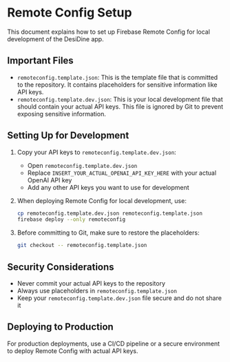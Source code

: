 # Remote Config Setup

This document explains how to set up Firebase Remote Config for local development of the DesiDine app.

## Important Files

- `remoteconfig.template.json`: This is the template file that is committed to the repository. It contains placeholders for sensitive information like API keys.
- `remoteconfig.template.dev.json`: This is your local development file that should contain your actual API keys. This file is ignored by Git to prevent exposing sensitive information.

## Setting Up for Development

1. Copy your API keys to `remoteconfig.template.dev.json`:
   - Open `remoteconfig.template.dev.json`
   - Replace `INSERT_YOUR_ACTUAL_OPENAI_API_KEY_HERE` with your actual OpenAI API key
   - Add any other API keys you want to use for development

2. When deploying Remote Config for local development, use:
   ```bash
   cp remoteconfig.template.dev.json remoteconfig.template.json
   firebase deploy --only remoteconfig
   ```

3. Before committing to Git, make sure to restore the placeholders:
   ```bash
   git checkout -- remoteconfig.template.json
   ```

## Security Considerations

- Never commit your actual API keys to the repository
- Always use placeholders in `remoteconfig.template.json`
- Keep your `remoteconfig.template.dev.json` file secure and do not share it

## Deploying to Production

For production deployments, use a CI/CD pipeline or a secure environment to deploy Remote Config with actual API keys. 